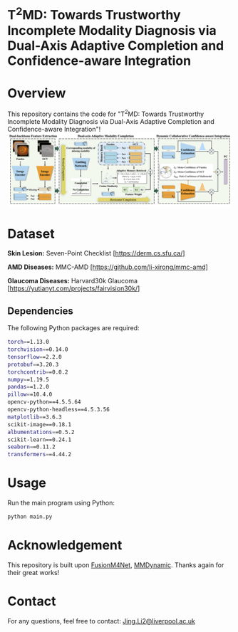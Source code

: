 # T<sup>2</sup>MD: Towards Trustworthy Incomplete Modality Diagnosis via Dual-Axis Adaptive Completion and Confidence-aware Integration
# Overview
This repository contains the code for "T<sup>2</sup>MD: Towards Trustworthy Incomplete Modality Diagnosis via Dual-Axis Adaptive Completion and Confidence-aware Integration"!
![Formula](/img/overall.png)
# Dataset
**Skin Lesion:** Seven-Point Checklist [https://derm.cs.sfu.ca/]

**AMD Diseases:** MMC-AMD [https://github.com/li-xirong/mmc-amd]

**Glaucoma Diseases:** Harvard30k Glaucoma [https://yutianyt.com/projects/fairvision30k/]
## Dependencies

The following Python packages are required:

```bash
torch==1.13.0
torchvision==0.14.0
tensorflow==2.2.0
protobuf==3.20.3
torchcontrib==0.0.2
numpy==1.19.5
pandas==1.2.0
pillow==10.4.0
opencv-python==4.5.5.64
opencv-python-headless==4.5.3.56
matplotlib==3.6.3
scikit-image==0.18.1
albumentations==0.5.2
scikit-learn==0.24.1
seaborn==0.11.2
transformers==4.44.2
```
# Usage
Run the main program using Python:

```bash
python main.py
```

# Acknowledgement
This repository is built upon [FusionM4Net](https://github.com/pixixiaonaogou/MLSDR), [MMDynamic](https://github.com/TencentAILabHealthcare/mmdynamics). Thanks again for their great works!

# Contact
For any questions, feel free to contact: Jing.Li2@liverpool.ac.uk
